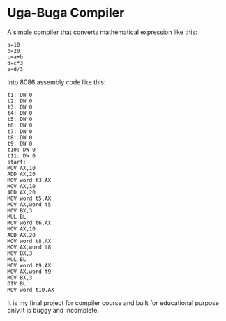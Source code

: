 # Uga-Buga Compiler

A simple compiler that converts mathematical expression like this:
```
a=10
b=20
c=a+b
d=c*3
e=d/3
```
Into 8086 assembly code like this:
```
t1: DW 0
t2: DW 0
t3: DW 0
t4: DW 0
t5: DW 0
t6: DW 0
t7: DW 0
t8: DW 0
t9: DW 0
t10: DW 0
t11: DW 0
start:
MOV AX,10
ADD AX,20
MOV word t3,AX
MOV AX,10
ADD AX,20
MOV word t5,AX
MOV AX,word t5
MOV BX,3
MUL BL
MOV word t6,AX
MOV AX,10
ADD AX,20
MOV word t8,AX
MOV AX,word t8
MOV BX,3
MUL BL
MOV word t9,AX
MOV AX,word t9
MOV BX,3
DIV BL
MOV word t10,AX
```
It is my final project for compiler course and built for educational purpose only.It is buggy and incomplete.

